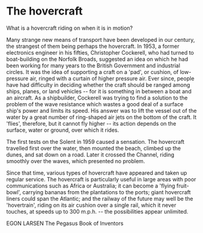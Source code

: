 # The hovercraft

What is a hovercraft riding on when it is in motion?

Many strange new means of transport have been developed in our century, the strangest of them being perhaps the hovercraft. In 1953, a former electronics engineer in his fifties, Christopher Cockerell, who had turned to boat-building on the Norfolk Broads, suggested an idea on which he had been working for many years to the British Government and industrial circles. It was the idea of supporting a craft on a 'pad', or cushion, of low-pressure air, ringed with a curtain of higher pressure air. Ever since, people have had difficulty in deciding whether the craft should be ranged among ships, planes, or land vehicles -- for it is something in between a boat and an aircraft. As a shipbuilder, Cockerell was trying to find a solution to the problem of the wave resistance which wastes a good deal of a surface ship's power and limits its speed. His answer was to lift the vessel out of the water by a great number of ring-shaped air jets on the bottom of the craft. It 'flies', therefore, but it cannot fly higher -- its action depends on the surface, water or ground, over which it rides.

The first tests on the Solent in 1959 caused a sensation. The hovercraft travelled first over the water, then mounted the beach, climbed up the dunes, and sat down on a road. Later it crossed the Channel, riding smoothly over the waves, which presented no problem.

Since that time, various types of hovercraft have appeared and taken up regular service. The hovercraft is particularly useful in large areas with poor communications such as Africa or Australia; it can become a 'flying fruit-bowl', carrying bananas from the plantations to the ports; giant hovercraft liners could span the Atlantic; and the railway of the future may well be the 'hovertrain', riding on its air cushion over a single rail, which it never touches, at speeds up to 300 m.p.h. -- the possibilities appear unlimited.

EGON LARSEN The Pegasus Book of Inventors
